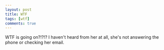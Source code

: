 ```yaml
---
layout: post
title: WTF
tags: [wtf]
comments: true
---
```

WTF is going on?!?!? I haven't heard from her at all, she's not answering the phone or checking her email.